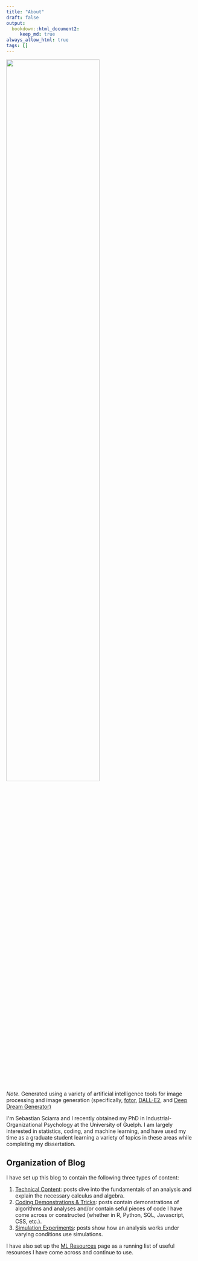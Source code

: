 ```yaml
---
title: "About"
draft: false
output:
  bookdown::html_document2:
     keep_md: true
always_allow_html: true
tags: []
---   
```





<div class="figure">
  <div class="figDivLabel">
    <caption>
     <span class = 'figLabelAbout'><span> 
    </caption>
  </div>
   <div class="figTitle">
  </div>
    <img src="images/about_picture.jpg" width="70%" height="70%"> 
  
  <div class="figNote">
      <span><em>Note. </em> Generated using a variety of artificial intelligence tools for image processing and image generation (specifically, <a href="https://www.fotor.com">fotor</a>, <a href="https://openai.com/dall-e-2/">DALL-E2</a>, and <a href="https://deepdreamgenerator.com">Deep Dream Generator)</a></span> 
  </div>
</div>



I'm Sebastian Sciarra and I recently obtained my PhD in Industrial-Organizational Psychology at the University of Guelph. I am largely interested in statistics, coding, and machine learning, and have used my time as a graduate student learning a variety of topics in these areas while completing my dissertation. 


## Organization of Blog

I have set up this blog to contain the following three types of content: 

1) <a href="/technical_content">Technical Content</a>: posts dive into the fundamentals of an analysis and explain the necessary calculus and algebra.
2) <a href="/coding_tricks">Coding Demonstrations & Tricks</a>: posts contain demonstrations of algorithms and analyses and/or contain  seful pieces of code I have come across or constructed (whether in R, Python, SQL, Javascript, CSS, etc.). 
3) <a href="/simulation_exps">Simulation Experiments</a>: posts show how an analysis works under varying conditions use simulations. 

I have also set up the <a href="/mlresources">ML Resources</a> page as a running list of useful resources I have come across and continue to use.

